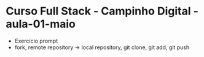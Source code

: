 # Curso Full Stack - Campinho Digital -  aula-01-maio
- Exercício prompt
- fork,  remote repository  -> local repository, git clone, git add, git push
